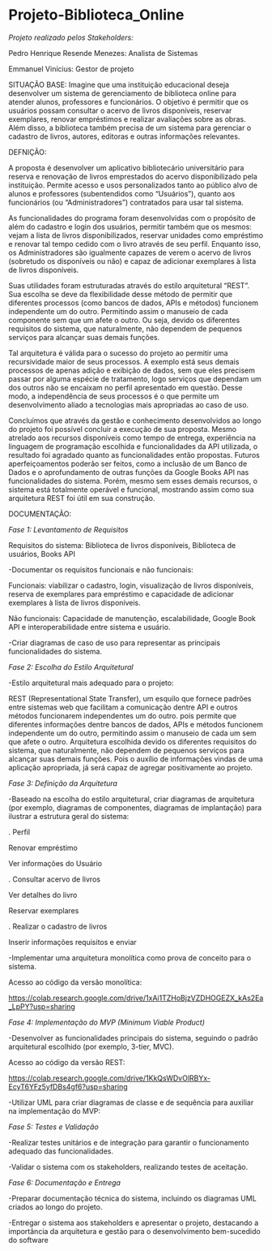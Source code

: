 # Projeto-Biblioteca_Online

*Projeto realizado pelos Stakeholders:* 

Pedro Henrique Resende Menezes: Analista de Sistemas 

Emmanuel Vinícius: Gestor de projeto 


SITUAÇÃO BASE: Imagine que uma instituição educacional deseja desenvolver um sistema de gerenciamento de biblioteca online para atender alunos, professores e funcionários. O objetivo é permitir que os usuários possam consultar o acervo de livros disponíveis, reservar exemplares, renovar empréstimos e realizar avaliações sobre as obras. Além disso, a biblioteca também precisa de um sistema para gerenciar o cadastro de livros, autores, editoras e outras informações relevantes. 


DEFNIÇÃO:

A proposta é desenvolver um aplicativo bibliotecário universitário para reserva e renovação de livros emprestados do acervo disponibilizado pela instituição. Permite acesso e usos personalizados tanto ao público alvo de alunos e professores (subentendidos como “Usuários”), quanto aos funcionários (ou “Administradores”) contratados para usar tal sistema. 

As funcionalidades do programa foram desenvolvidas com o propósito de além do cadastro e login dos usuários, permitir também que os mesmos: vejam a lista de livros disponibilizados, reservar unidades como empréstimo e renovar tal tempo cedido com o livro através de seu perfil. Enquanto isso, os Administradores são igualmente capazes de verem o acervo de livros (sobretudo os disponíveis ou não) e capaz de adicionar exemplares à lista de livros disponíveis.  

Suas utilidades foram estruturadas através do estilo arquitetural “REST”. Sua escolha se deve da flexibilidade desse método de permitir que diferentes processos (como bancos de dados, APIs e métodos) funcionem independente um do outro. Permitindo assim o manuseio de cada componente sem que um afete o outro. Ou seja, devido os diferentes requisitos do sistema, que naturalmente, não dependem de pequenos serviços para alcançar suas demais funções. 

Tal arquitetura é válida para o sucesso do projeto ao permitir uma recursividade maior de seus processos. A exemplo está seus demais processos de apenas adição e exibição de dados, sem que eles precisem passar por alguma espécie de tratamento, logo serviços que dependam um dos outros não se encaixam no perfil apresentado em questão. Desse modo, a independência de seus processos é o que permite um desenvolvimento aliado a tecnologias mais apropriadas ao caso de uso.  

Concluímos que através da gestão e conhecimento desenvolvidos ao longo do projeto foi possível concluir a execução de sua proposta. Mesmo atrelado aos recursos disponíveis como tempo de entrega, experiência na linguagem de programação escolhida e funcionalidades da API utilizada, o resultado foi agradado quanto as funcionalidades então propostas. Futuros aperfeiçoamentos poderão ser feitos, como a inclusão de um Banco de Dados e o aprofundamento de outras funções da Google Books API nas funcionalidades do sistema. Porém, mesmo sem esses demais recursos, o sistema está totalmente operável e funcional, mostrando assim como sua arquitetura REST foi útil em sua construção. 

 DOCUMENTAÇÃO:

*Fase 1: Levantamento de Requisitos*  

Requisitos do sistema: Biblioteca de livros disponíveis, Biblioteca de usuários, Books API 

-Documentar os requisitos funcionais e não funcionais:  

Funcionais: viabilizar o cadastro, login, visualização de livros disponíveis, reserva de exemplares para empréstimo e capacidade de adicionar exemplares à lista de livros disponíveis.  

Não funcionais: Capacidade de manutenção, escalabilidade, Google Book API e interoperabilidade entre sistema e usuário. 

-Criar diagramas de caso de uso para representar as principais funcionalidades do sistema. 


*Fase 2: Escolha do Estilo Arquitetural* 

-Estilo arquitetural mais adequado para o projeto:  

REST (Representational State Transfer), um esquilo que fornece padrões entre sistemas web que facilitam a comunicação dentre API e outros métodos funcionarem independentes um do outro. pois permite que diferentes informações dentre bancos de dados, APIs e métodos funcionem independente um do outro, permitindo assim o manuseio de cada um sem que afete o outro. Arquitetura escolhida devido os diferentes requisitos do sistema, que naturalmente, não dependem de pequenos serviços para alcançar suas demais funções. Pois o auxílio de informações vindas de uma aplicação apropriada, já será capaz de agregar positivamente ao projeto. 

 

*Fase 3: Definição da Arquitetura* 

-Baseado na escolha do estilo arquitetural, criar diagramas de arquitetura (por exemplo, diagramas de componentes, diagramas de implantação) para ilustrar a estrutura geral do sistema: 

 

. Perfil  

Renovar empréstimo 

Ver informações do Usuário 

 

. Consultar acervo de livros 

Ver detalhes do livro 

Reservar exemplares 

 

. Realizar o cadastro de livros 

Inserir informações requisitos e enviar 

 

-Implementar uma arquitetura monolítica como prova de conceito para o sistema. 

Acesso ao código da versão monolítica: 

https://colab.research.google.com/drive/1xAi1TZHoBjzVZDHOGEZX_kAs2Ea_LpPY?usp=sharing 

 

 

*Fase 4: Implementação do MVP (Minimum Viable Product)*

-Desenvolver as funcionalidades principais do sistema, seguindo o padrão arquitetural escolhido (por exemplo, 3-tier, MVC). 


Acesso ao código da versão REST: 

https://colab.research.google.com/drive/1KkQsWDvOlRBYx-EcyT6YFz5yfDBs4gf6?usp=sharing 


-Utilizar UML para criar diagramas de classe e de sequência para auxiliar na implementação do MVP: 


*Fase 5: Testes e Validação* 

-Realizar testes unitários e de integração para garantir o funcionamento adequado das funcionalidades. 

-Validar o sistema com os stakeholders, realizando testes de aceitação. 

 

*Fase 6: Documentação e Entrega*

-Preparar documentação técnica do sistema, incluindo os diagramas UML criados ao longo do projeto. 

-Entregar o sistema aos stakeholders e apresentar o projeto, destacando a importância da arquitetura e gestão para o desenvolvimento bem-sucedido do software

 

 
